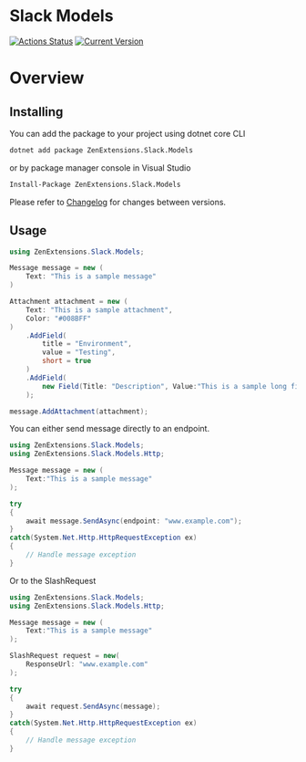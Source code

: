 # Slack Models
[![Actions Status](https://github.com/ZenExtensions/slack-models/workflows/.NET%20Core%20Publish/badge.svg)](https://github.com/ZenExtensions/slack-models/actions) [![Current Version](https://img.shields.io/badge/Version-1.1.1-brightgreen?logo=nuget&labelColor=30363D)](./CHANGELOG.md#111---2023-01-26)

# Overview

## Installing
You can add the package to your project using dotnet core CLI
```bash
dotnet add package ZenExtensions.Slack.Models
```
or by package manager console in Visual Studio
```bash
Install-Package ZenExtensions.Slack.Models
```
Please refer to [Changelog](./CHANGELOG.md) for changes between versions.

## Usage

```csharp
using ZenExtensions.Slack.Models;

Message message = new (
    Text: "This is a sample message"
)

Attachment attachment = new (
    Text: "This is a sample attachment",
    Color: "#008BFF"
)
    .AddField(
        title = "Environment",
        value = "Testing",
        short = true
    )
    .AddField(
        new Field(Title: "Description", Value:"This is a sample long field", Short: false)
    );

message.AddAttachment(attachment);
```

You can either send message directly to an endpoint.

```csharp
using ZenExtensions.Slack.Models;
using ZenExtensions.Slack.Models.Http;

Message message = new (
    Text:"This is a sample message"
);

try
{
    await message.SendAsync(endpoint: "www.example.com");
}
catch(System.Net.Http.HttpRequestException ex)
{
    // Handle message exception
}

```

Or to the SlashRequest
```csharp
using ZenExtensions.Slack.Models;
using ZenExtensions.Slack.Models.Http;

Message message = new (
    Text:"This is a sample message"
);

SlashRequest request = new(
    ResponseUrl: "www.example.com"
);

try
{
    await request.SendAsync(message);
}
catch(System.Net.Http.HttpRequestException ex)
{
    // Handle message exception
}

```